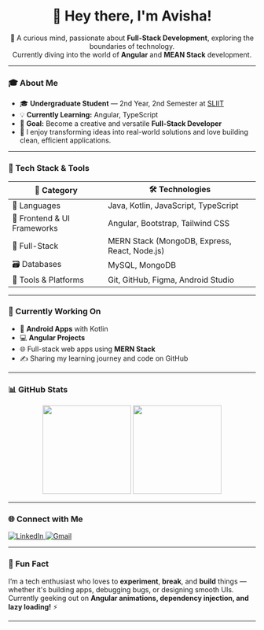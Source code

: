 <h1 align="center">👋 Hey there, I'm Avisha!</h1>

<p align="center">
🚀 A curious mind, passionate about <strong>Full-Stack Development</strong>, exploring the boundaries of technology.<br>
Currently diving into the world of <strong>Angular</strong> and <strong>MEAN Stack</strong> development.
</p>

---

### 🎓 About Me

- 🎓 **Undergraduate Student** — 2nd Year, 2nd Semester at [SLIIT](https://www.sliit.lk/)
- 💡 **Currently Learning:** Angular, TypeScript
- 🧠 **Goal:** Become a creative and versatile **Full-Stack Developer**
- 💬 I enjoy transforming ideas into real-world solutions and love building clean, efficient applications.

---

### 💼 Tech Stack & Tools

| 🚀 **Category**             | 🛠️ **Technologies**                                      |
|-----------------------------|-----------------------------------------------------------|
| 🧠 Languages                | Java, Kotlin, JavaScript, TypeScript                     |
| 🎨 Frontend & UI Frameworks | Angular, Bootstrap, Tailwind CSS                         |
| 🔧 Full-Stack               | MERN Stack (MongoDB, Express, React, Node.js)            |
| 🗃️ Databases                | MySQL, MongoDB                                           |
| 🧰 Tools & Platforms        | Git, GitHub, Figma, Android Studio                       |

---

### 📌 Currently Working On

- 📱 **Android Apps** with Kotlin
- 💻 **Angular Projects** 
- 🌐 Full-stack web apps using **MERN Stack**
- ✍️ Sharing my learning journey and code on GitHub

---

### 📊 GitHub Stats

<p align="center">
  <img src="https://github-readme-stats.vercel.app/api?username=avisha2003&show_icons=true&theme=radical" height="180"/>
  <img src="https://github-readme-stats.vercel.app/api/top-langs/?username=avisha2003&layout=compact&theme=radical" height="180"/>
</p>

---

### 🌐 Connect with Me

<p align="left">
  <a href="https://www.linkedin.com/in/avisha-dilshan/" target="_blank">
    <img alt="LinkedIn" src="https://img.shields.io/badge/LinkedIn-blue?style=for-the-badge&logo=linkedin&logoColor=white"/>
  </a>
  <a href="mailto:avishadilshan01@gmail.com">
    <img alt="Gmail" src="https://img.shields.io/badge/Email-D14836?style=for-the-badge&logo=gmail&logoColor=white"/>
  </a>
</p>

---

### 🌱 Fun Fact

I’m a tech enthusiast who loves to **experiment**, **break**, and **build** things — whether it's building apps, debugging bugs, or designing smooth UIs.  
Currently geeking out on **Angular animations, dependency injection, and lazy loading!** ⚡

---
